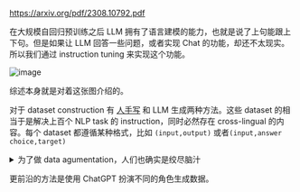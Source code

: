 https://arxiv.org/pdf/2308.10792.pdf

在大规模自回归预训练之后 LLM 拥有了语言建模的能力，也就是说了上句能跟上下句。但是如果让 LLM 回答一些问题，或者实现 Chat 的功能，却还不太现实。所以我们通过 instruction tuning 来实现这个功能。

![image](https://img2024.cnblogs.com/blog/1797571/202403/1797571-20240310103421463-606640774.png)

综述本身就是对着这张图介绍的。

对于 dataset construction 有 [人手写](https://instructions.apps.allenai.org/) 和 LLM 生成两种方法。这些 dataset 的相当于是解决上百个 NLP task 的 instruction，同时必然存在 cross-lingual 的内容。每个 dataset 都遵循某种格式，比如 `(input,output)` 或者`(input,answer choice,target)`

<details>
<summary>为了做 data agumentation，人们也确实是绞尽脑汁</summary>

3.7 Evol-Instruct Evol-Instruct（Xu等人，2023a）是一个英语指令数据集，包含一个由52K条指令组成的训练集和一个由218条指令组成的评估集。作者提示ChatGPT（OpenAI，2022）使用深入和扩展的演变策略来重写指令。深入演变策略包括五种操作，例如添加约束、增加推理步骤、复杂化输入等。扩展演变策略将简单指令升级为更复杂的指令，或者直接生成新的指令以增加多样性。

作者首先使用52K（指令，响应）对作为初始集。然后他们随机采样一个演变策略，并要求ChatGPT根据选择的演变策略重写初始指令。作者利用ChatGPT和规则过滤掉没有演变的指令对，并用新生成的演变指令对更新数据集。在重复上述过程4次后，作者收集了250K指令对。除了训练集之外，作者还从真实场景（例如开源项目、平台和论坛）收集了218条人类生成的指令，称为Evol-Instruct测试集。
</details>

更前沿的方法是使用 ChatGPT 扮演不同的角色生成数据。

